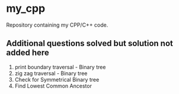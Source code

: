 # my_cpp
Repository containing my CPP/C++ code.

## Additional questions solved but solution not added here
1. print boundary traversal - Binary tree
2. zig zag traversal - Binary tree
3. Check for Symmetrical Binary tree
4. Find Lowest Common Ancestor

